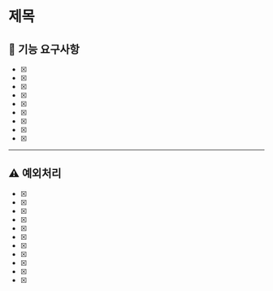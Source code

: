 # 제목

## 📌 기능 요구사항

- [x]
- [x]
- [x]
- [x]
- [x]
- [x]
- [x]
- [x]
- [x]

---

## ⚠️ 예외처리

- [x]
- [x]
- [x]
- [x]
- [x]
- [x]
- [x]
- [x]
- [x]
- [x]
- [x]
